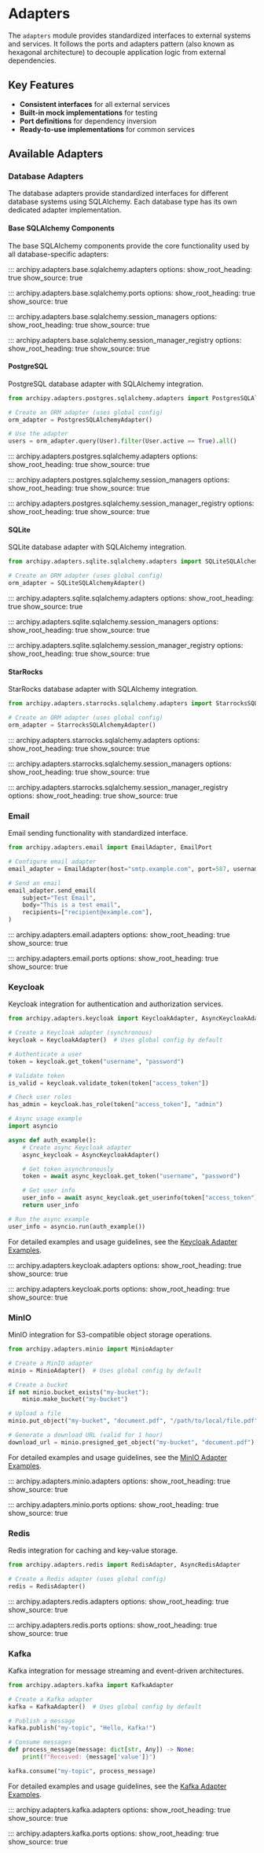 # Adapters

The `adapters` module provides standardized interfaces to external systems and services. It follows the ports and
adapters pattern (also known as hexagonal architecture) to decouple application logic from external dependencies.

## Key Features

- **Consistent interfaces** for all external services
- **Built-in mock implementations** for testing
- **Port definitions** for dependency inversion
- **Ready-to-use implementations** for common services

## Available Adapters

### Database Adapters

The database adapters provide standardized interfaces for different database systems using SQLAlchemy. Each database
type has its own dedicated adapter implementation.

#### Base SQLAlchemy Components

The base SQLAlchemy components provide the core functionality used by all database-specific adapters:

::: archipy.adapters.base.sqlalchemy.adapters
options:
show_root_heading: true
show_source: true

::: archipy.adapters.base.sqlalchemy.ports
options:
show_root_heading: true
show_source: true

::: archipy.adapters.base.sqlalchemy.session_managers
options:
show_root_heading: true
show_source: true

::: archipy.adapters.base.sqlalchemy.session_manager_registry
options:
show_root_heading: true
show_source: true

#### PostgreSQL

PostgreSQL database adapter with SQLAlchemy integration.

```python
from archipy.adapters.postgres.sqlalchemy.adapters import PostgresSQLAlchemyAdapter, AsyncPostgresSQLAlchemyAdapter

# Create an ORM adapter (uses global config)
orm_adapter = PostgresSQLAlchemyAdapter()

# Use the adapter
users = orm_adapter.query(User).filter(User.active == True).all()
```

::: archipy.adapters.postgres.sqlalchemy.adapters
options:
show_root_heading: true
show_source: true

::: archipy.adapters.postgres.sqlalchemy.session_managers
options:
show_root_heading: true
show_source: true

::: archipy.adapters.postgres.sqlalchemy.session_manager_registry
options:
show_root_heading: true
show_source: true

#### SQLite

SQLite database adapter with SQLAlchemy integration.

```python
from archipy.adapters.sqlite.sqlalchemy.adapters import SQLiteSQLAlchemyAdapter, AsyncSQLiteSQLAlchemyAdapter

# Create an ORM adapter (uses global config)
orm_adapter = SQLiteSQLAlchemyAdapter()
```

::: archipy.adapters.sqlite.sqlalchemy.adapters
options:
show_root_heading: true
show_source: true

::: archipy.adapters.sqlite.sqlalchemy.session_managers
options:
show_root_heading: true
show_source: true

::: archipy.adapters.sqlite.sqlalchemy.session_manager_registry
options:
show_root_heading: true
show_source: true

#### StarRocks

StarRocks database adapter with SQLAlchemy integration.

```python
from archipy.adapters.starrocks.sqlalchemy.adapters import StarrocksSQLAlchemyAdapter, AsyncStarrocksSQLAlchemyAdapter

# Create an ORM adapter (uses global config)
orm_adapter = StarrocksSQLAlchemyAdapter()
```

::: archipy.adapters.starrocks.sqlalchemy.adapters
options:
show_root_heading: true
show_source: true

::: archipy.adapters.starrocks.sqlalchemy.session_managers
options:
show_root_heading: true
show_source: true

::: archipy.adapters.starrocks.sqlalchemy.session_manager_registry
options:
show_root_heading: true
show_source: true

### Email

Email sending functionality with standardized interface.

```python
from archipy.adapters.email import EmailAdapter, EmailPort

# Configure email adapter
email_adapter = EmailAdapter(host="smtp.example.com", port=587, username="user", password="pass")

# Send an email
email_adapter.send_email(
    subject="Test Email",
    body="This is a test email",
    recipients=["recipient@example.com"],
)
```

::: archipy.adapters.email.adapters
options:
show_root_heading: true
show_source: true

::: archipy.adapters.email.ports
options:
show_root_heading: true
show_source: true

### Keycloak

Keycloak integration for authentication and authorization services.

```python
from archipy.adapters.keycloak import KeycloakAdapter, AsyncKeycloakAdapter

# Create a Keycloak adapter (synchronous)
keycloak = KeycloakAdapter()  # Uses global config by default

# Authenticate a user
token = keycloak.get_token("username", "password")

# Validate token
is_valid = keycloak.validate_token(token["access_token"])

# Check user roles
has_admin = keycloak.has_role(token["access_token"], "admin")

# Async usage example
import asyncio

async def auth_example():
    # Create async Keycloak adapter
    async_keycloak = AsyncKeycloakAdapter()

    # Get token asynchronously
    token = await async_keycloak.get_token("username", "password")

    # Get user info
    user_info = await async_keycloak.get_userinfo(token["access_token"])
    return user_info

# Run the async example
user_info = asyncio.run(auth_example())
```

For detailed examples and usage guidelines, see the [Keycloak Adapter Examples](../examples/adapters/keycloak.md).

::: archipy.adapters.keycloak.adapters
options:
show_root_heading: true
show_source: true

::: archipy.adapters.keycloak.ports
options:
show_root_heading: true
show_source: true

### MinIO

MinIO integration for S3-compatible object storage operations.

```python
from archipy.adapters.minio import MinioAdapter

# Create a MinIO adapter
minio = MinioAdapter()  # Uses global config by default

# Create a bucket
if not minio.bucket_exists("my-bucket"):
    minio.make_bucket("my-bucket")

# Upload a file
minio.put_object("my-bucket", "document.pdf", "/path/to/local/file.pdf")

# Generate a download URL (valid for 1 hour)
download_url = minio.presigned_get_object("my-bucket", "document.pdf")
```

For detailed examples and usage guidelines, see the [MinIO Adapter Examples](../examples/adapters/minio.md).

::: archipy.adapters.minio.adapters
options:
show_root_heading: true
show_source: true

::: archipy.adapters.minio.ports
options:
show_root_heading: true
show_source: true

### Redis

Redis integration for caching and key-value storage.

```python
from archipy.adapters.redis import RedisAdapter, AsyncRedisAdapter

# Create a Redis adapter (uses global config)
redis = RedisAdapter()
```

::: archipy.adapters.redis.adapters
options:
show_root_heading: true
show_source: true

::: archipy.adapters.redis.ports
options:
show_root_heading: true
show_source: true

### Kafka

Kafka integration for message streaming and event-driven architectures.

```python
from archipy.adapters.kafka import KafkaAdapter

# Create a Kafka adapter
kafka = KafkaAdapter()  # Uses global config by default

# Publish a message
kafka.publish("my-topic", "Hello, Kafka!")

# Consume messages
def process_message(message: dict[str, Any]) -> None:
    print(f"Received: {message['value']}")

kafka.consume("my-topic", process_message)

```

For detailed examples and usage guidelines, see the [Kafka Adapter Examples](../examples/adapters/kafka.md).

::: archipy.adapters.kafka.adapters
options:
show_root_heading: true
show_source: true

::: archipy.adapters.kafka.ports
options:
show_root_heading: true
show_source: true
